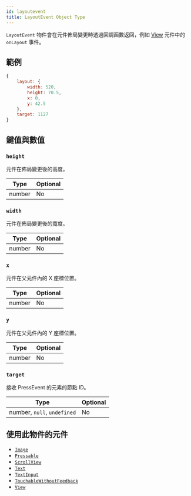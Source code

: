 ```yaml
---
id: layoutevent
title: LayoutEvent Object Type
---
```


`LayoutEvent` 物件會在元件佈局變更時透過回調函數返回，例如 [View](view) 元件中的 `onLayout` 事件。

## 範例

```js
{
    layout: {
        width: 520,
        height: 70.5,
        x: 0,
        y: 42.5
    },
    target: 1127
}
```

## 鍵值與數值

### `height`

元件在佈局變更後的高度。

| Type   | Optional |
| ------ | -------- |
| number | No       |

### `width`

元件在佈局變更後的寬度。

| Type   | Optional |
| ------ | -------- |
| number | No       |

### `x`

元件在父元件內的 X 座標位置。

| Type   | Optional |
| ------ | -------- |
| number | No       |

### `y`

元件在父元件內的 Y 座標位置。

| Type   | Optional |
| ------ | -------- |
| number | No       |

### `target`

接收 PressEvent 的元素的節點 ID。

| Type                        | Optional |
| --------------------------- | -------- |
| number, `null`, `undefined` | No       |

## 使用此物件的元件

- [`Image`](image)
- [`Pressable`](pressable)
- [`ScrollView`](scrollview)
- [`Text`](text)
- [`TextInput`](textinput)
- [`TouchableWithoutFeedback`](touchablewithoutfeedback)
- [`View`](view)